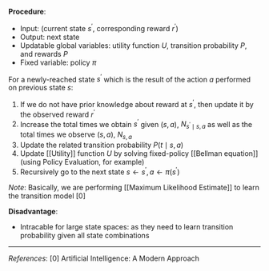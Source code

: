 **Procedure**:
- Input: (current state $s^{\prime}$, corresponding reward $r^{\prime}$)
- Output: next state
- Updatable global variables: utility function $U$, transition probability $P$, and rewards $P$
- Fixed variable: policy $\pi$

For a newly-reached state $s^{\prime}$ which is the result of the action $a$ performed on previous state $s$:
1. If we do not have prior knowledge about reward at $s^{\prime}$, then update it by the observed reward $r^{\prime}$
2. Increase the total times we obtain $s^{\prime}$ given $(s, a)$, $N_{s^{\prime} \mid s,a}$ as well as the total times we observe $(s, a)$, $N_{s,a}$
3. Update the related transition probability $P(t \mid s, a)$
4. Update [[Utility]] function $U$ by solving fixed-policy [[Bellman equation]] (using Policy Evaluation, for example)
5. Recursively go to the next state $s \leftarrow s^{\prime}, a \leftarrow \pi(s^{\prime})$

*Note*: Basically, we are performing [[Maximum Likelihood Estimate]] to learn the transition model [0]

**Disadvantage**:
- Intracable for large state spaces: as they need to learn transition probability given all state combinations

---
*References*:
[0] Artificial Intelligence: A Modern Approach